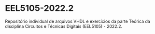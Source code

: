 # EEL5105-2022.2
Repositório individual de arquivos VHDL e exercícios da parte Teórica da disciplina Circuitos e Técnicas Digitais (EEL5105) - 2022.2.
